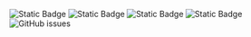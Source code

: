 ![Static Badge](https://img.shields.io/badge/blacklists-60-000000) ![Static Badge](https://img.shields.io/badge/blacklisted-3060153-cc0000) ![Static Badge](https://img.shields.io/badge/whitelisted-2243-00CC00) ![Static Badge](https://img.shields.io/badge/streaming_blacklist-28107-000000) ![GitHub issues](https://img.shields.io/github/issues/fabriziosalmi/blacklists)
